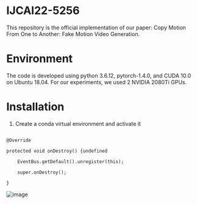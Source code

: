 # IJCAI22-5256
This repository is the official implementation of our paper: Copy Motion From One to Another: Fake Motion Video Generation.
# Environment
The code is developed using python 3.6.12, pytorch-1.4.0, and CUDA 10.0 on Ubuntu 18.04. For our experiments, we used 2 NVIDIA 2080Ti GPUs.
# Installation
1. Create a conda virtual environment and activate it
```

@Override

protected void onDestroy() {undefined

    EventBus.getDefault().unregister(this);

    super.onDestroy();

}

```  


![image](https://github.com/AAAI22-858/AAAI-858/blob/main/video.gif)

